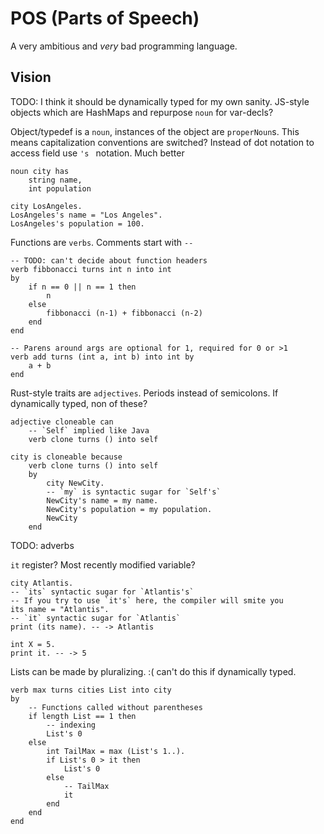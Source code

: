 # POS (Parts of Speech)

A very ambitious and _very_ bad programming language.

## Vision

TODO: I think it should be dynamically typed for my own sanity.
JS-style objects which are HashMaps and repurpose `noun` for var-decls?

Object/typedef is a `noun`, instances of the object are `properNoun`s. This
means capitalization conventions are switched? Instead of dot notation to
access field use `'s ` notation. Much better
```
noun city has
    string name,
    int population

city LosAngeles.
LosAngeles's name = "Los Angeles".
LosAngeles's population = 100.
```
Functions are `verbs`. Comments start with `--`
```
-- TODO: can't decide about function headers
verb fibbonacci turns int n into int
by
    if n == 0 || n == 1 then
        n
    else
        fibbonacci (n-1) + fibbonacci (n-2)
    end
end

-- Parens around args are optional for 1, required for 0 or >1
verb add turns (int a, int b) into int by
    a + b
end
```
Rust-style traits are `adjectives`. Periods instead of semicolons.
If dynamically typed, non of these?
```
adjective cloneable can
    -- `Self` implied like Java
    verb clone turns () into self

city is cloneable because
    verb clone turns () into self
    by
        city NewCity.
        -- `my` is syntactic sugar for `Self's`
        NewCity's name = my name.
        NewCity's population = my population.
        NewCity
    end
```
TODO: adverbs

`it` register? Most recently modified variable?
```
city Atlantis.
-- `its` syntactic sugar for `Atlantis's`
-- If you try to use `it's` here, the compiler will smite you
its name = "Atlantis".
-- `it` syntactic sugar for `Atlantis`
print (its name). -- -> Atlantis

int X = 5.
print it. -- -> 5
```
Lists can be made by pluralizing. :( can't do this if dynamically typed.
```
verb max turns cities List into city
by
    -- Functions called without parentheses
    if length List == 1 then
        -- indexing
        List's 0
    else
        int TailMax = max (List's 1..).
        if List's 0 > it then
            List's 0
        else
            -- TailMax
            it
        end
    end
end
```
